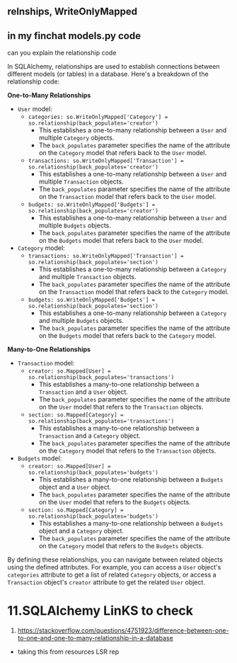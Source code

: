 ## relnships, WriteOnlyMapped


## in my finchat models.py code
can you explain the relationship code

In SQLAlchemy, relationships are used to establish connections between different models (or tables) in a database. Here's a breakdown of the relationship code:

**One-to-Many Relationships**

- `User` model:
    - `categories: so.WriteOnlyMapped['Category'] = so.relationship(back_populates='creator')`
        - This establishes a one-to-many relationship between a `User` and multiple `Category` objects.
        - The `back_populates` parameter specifies the name of the attribute on the `Category` model that refers back to the `User` model.
    - `transactions: so.WriteOnlyMapped['Transaction'] = so.relationship(back_populates='creator')`
        - This establishes a one-to-many relationship between a `User` and multiple `Transaction` objects.
        - The `back_populates` parameter specifies the name of the attribute on the `Transaction` model that refers back to the `User` model.
    - `budgets: so.WriteOnlyMapped['Budgets'] = so.relationship(back_populates='creator')`
        - This establishes a one-to-many relationship between a `User` and multiple `Budgets` objects.
        - The `back_populates` parameter specifies the name of the attribute on the `Budgets` model that refers back to the `User` model.
- `Category` model:
    - `transactions: so.WriteOnlyMapped['Transaction'] = so.relationship(back_populates='section')`
        - This establishes a one-to-many relationship between a `Category` and multiple `Transaction` objects.
        - The `back_populates` parameter specifies the name of the attribute on the `Transaction` model that refers back to the `Category` model.
    - `budgets: so.WriteOnlyMapped['Budgets'] = so.relationship(back_populates='section')`
        - This establishes a one-to-many relationship between a `Category` and multiple `Budgets` objects.
        - The `back_populates` parameter specifies the name of the attribute on the `Budgets` model that refers back to the `Category` model.

**Many-to-One Relationships**

- `Transaction` model:
    - `creator: so.Mapped[User] = so.relationship(back_populates='transactions')`
        - This establishes a many-to-one relationship between a `Transaction` and a `User` object.
        - The `back_populates` parameter specifies the name of the attribute on the `User` model that refers to the `Transaction` objects.
    - `section: so.Mapped[Category] = so.relationship(back_populates='transactions')`
        - This establishes a many-to-one relationship between a `Transaction` and a `Category` object.
        - The `back_populates` parameter specifies the name of the attribute on the `Category` model that refers to the `Transaction` objects.
- `Budgets` model:
    - `creator: so.Mapped[User] = so.relationship(back_populates='budgets')`
        - This establishes a many-to-one relationship between a `Budgets` object and a `User` object.
        - The `back_populates` parameter specifies the name of the attribute on the `User` model that refers to the `Budgets` objects.
    - `section: so.Mapped[Category] = so.relationship(back_populates='budgets')`
        - This establishes a many-to-one relationship between a `Budgets` object and a `Category` object.
        - The `back_populates` parameter specifies the name of the attribute on the `Category` model that refers to the `Budgets` objects.

By defining these relationships, you can navigate between related objects using the defined attributes. For example, you can access a `User` object's `categories` attribute to get a list of related `Category` objects, or access a `Transaction` object's `creator` attribute to get the related `User` object.


# 11.SQLAlchemy LinKS to check

1.   https://stackoverflow.com/questions/4751923/difference-between-one-to-one-and-one-to-many-relationship-in-a-database



- taking this from resources LSR rep